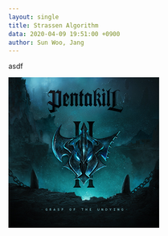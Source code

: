 ```yaml
---
layout: single
title: Strassen Algorithm
data: 2020-04-09 19:51:00 +0900
author: Sun Woo, Jang
---
```


asdf

![asdf](/assets/image/pentakill.jpg)

